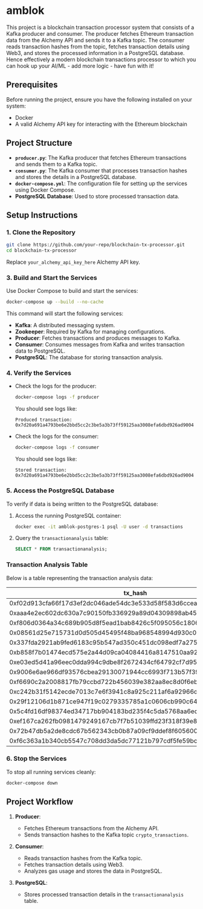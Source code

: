 # amblok 

This project is a blockchain transaction processor system that consists of a Kafka producer and consumer. The producer fetches Ethereum transaction data from the Alchemy API and sends it to a Kafka topic. The consumer reads transaction hashes from the topic, fetches transaction details using Web3, and stores the processed information in a PostgreSQL database. Hence effectively a modern blockchain transactions processor to which you can hook up your AI/ML - add more logic - have fun with it!

## Prerequisites

Before running the project, ensure you have the following installed on your system:
- Docker
- A valid Alchemy API key for interacting with the Ethereum blockchain

## Project Structure

- **`producer.py`**: The Kafka producer that fetches Ethereum transactions and sends them to a Kafka topic.
- **`consumer.py`**: The Kafka consumer that processes transaction hashes and stores the details in a PostgreSQL database.
- **`docker-compose.yml`**: The configuration file for setting up the services using Docker Compose.
- **PostgreSQL Database**: Used to store processed transaction data.

## Setup Instructions

### 1. Clone the Repository
```bash
git clone https://github.com/your-repo/blockchain-tx-processor.git
cd blockchain-tx-processor
```

Replace `your_alchemy_api_key_here` Alchemy API key.

### 3. Build and Start the Services
Use Docker Compose to build and start the services:
```bash
docker-compose up --build --no-cache
```

This command will start the following services:
- **Kafka**: A distributed messaging system.
- **Zookeeper**: Required by Kafka for managing configurations.
- **Producer**: Fetches transactions and produces messages to Kafka.
- **Consumer**: Consumes messages from Kafka and writes transaction data to PostgreSQL.
- **PostgreSQL**: The database for storing transaction analysis.

### 4. Verify the Services
- Check the logs for the producer:
  ```bash
  docker-compose logs -f producer
  ```
  You should see logs like:
  ```
  Produced transaction: 0x7d20a691a4793be6e2bbd5cc2c3be5a3b73ff59125aa3008efa6dbd926ad9004
  ```

- Check the logs for the consumer:
  ```bash
  docker-compose logs -f consumer
  ```
  You should see logs like:
  ```
  Stored transaction: 0x7d20a691a4793be6e2bbd5cc2c3be5a3b73ff59125aa3008efa6dbd926ad9004
  ```

### 5. Access the PostgreSQL Database
To verify if data is being written to the PostgreSQL database:
1. Access the running PostgreSQL container:
   ```bash
   docker exec -it amblok-postgres-1 psql -U user -d transactions
   ```
2. Query the `transactionanalysis` table:
   ```sql
   SELECT * FROM transactionanalysis;
   ```

### Transaction Analysis Table

Below is a table representing the transaction analysis data:

| tx_hash                                                       | wallet_from                                   | wallet_to                                     | gas     | classification |
|---------------------------------------------------------------|-----------------------------------------------|-----------------------------------------------|---------|----------------|
| 0xf02d913cfa66f17d3ef2dc046ade54dc3e533d58f583d6cceaa70bd62c1c1e5d | 0xD1Fa51f2dB23A9FA9d7bb8437b89FB2E70c60cB7    | 0xd4bC53434C5e12cb41381A556c3c47e1a86e80E3    | 1149548 | HIGH           |
| 0xaaa4e2ec602dc630a7c90150fb336929a89d04309898ab45788e903333ee9943 | 0xae2Fc483527B8EF99EB5D9B44875F005ba1FaE13    | 0x1f2F10D1C40777AE1Da742455c65828FF36Df387    | 1125820 | HIGH           |
| 0xf806d0364a34c689b905d8f5ead1bab8426c5f095056c18060cb29b8ac7c6d38 | 0xae2Fc483527B8EF99EB5D9B44875F005ba1FaE13    | 0x1f2F10D1C40777AE1Da742455c65828FF36Df387    |  680617 | HIGH           |
| 0x08561d25e715731d0d505d45495f48ba968548994d930c03db0aa3d642518422 | 0xf89d7b9c864f589bbF53a82105107622B35EaA40    | 0x290a07aC2d2fdC222e43356B6217b94f8Bf7512A    |   90000 | HIGH           |
| 0x337fda2921ab9fed6183c95b547ad350c451dc098edf7a275881ea5462735e1a | 0xf89d7b9c864f589bbF53a82105107622B35EaA40    | 0x8Eb2d2a5eD947a36c4D9A1363234044bD88b09B3    |   90000 | HIGH           |
| 0xb858f7b01474ecd575e2a44d09ca04084416a8147510aa929bb8e9fb9cece22a | 0x21a31Ee1afC51d94C2eFcCAa2092aD1028285549    | 0xebB6Cb2926c816314b422a907FbaDEcbA3a3d5bf    |  207128 | HIGH           |
| 0xe03ed5d41a96eec0dda994c9dbe8f2672434cf64792cf7d95acd352ad185b98f | 0x429aC89e7Eb25acEaD448F0c4Cd7ee2018f53e05    | 0xF96Ab834f25ee7B03dD7075078B05582C47156d2    |   21000 | LOW            |
| 0x9006e6ae966df93576cbea29130071944cc6993f713b57f3972b4438ff64a51a | 0x6046945C5B5eF5933b8E73a98A6AD7bF3e031df7    | 0xA69babEF1cA67A37Ffaf7a485DfFF3382056e78C    |  706738 | HIGH           |
| 0xf6690c2a2008817fb79ccbd722b456039e382aa8ec8d0f6eb94c0b52f1a71632 | 0x6046945C5B5eF5933b8E73a98A6AD7bF3e031df7    | 0xA69babEF1cA67A37Ffaf7a485DfFF3382056e78C    |  393768 | HIGH           |
| 0xc242b31f5142ecde7013c7e6f3941c8a925c211af6a92966d08beb9d00199725 | 0x00000027F490ACeE7F11ab5fdD47209d6422C5a7    | 0x42E213a3ad048e899B89ea8CB11d21bc97b84748    |  244825 | HIGH           |
| 0x29f12106d1b871ce947f19c0279335785a1c0606cb990c64e7c6a0ffc5fd420c | 0x95222290DD7278Aa3Ddd389Cc1E1d165CC4BAfe5    | 0xeDa4C0F725466fF036B03B2AD532904d6A96473E    |   21000 | LOW            |         |
| 0x5c4fd16df98374ed34717bb904183bd235f4c5da5768aa6ed68f6ed0a5f62a95 | 0x0e39140A8B1683e7ED0e737994846A47D9801Cdd    | 0x69460570c93f9DE5E2edbC3052bf10125f0Ca22d    |  215497 | HIGH           |
| 0xef167ca262fb0981479249167cb7f7b51039ffd23f318f39e86420b496527308 | 0xa4B5B81041E342A37373FFae4e170e4f5761B3e4    | 0x69460570c93f9DE5E2edbC3052bf10125f0Ca22d    |  154527 | HIGH           |
| 0x72b47db5a2de8cdc67b562343cb0b87a09cf9ddef8f6056009bedd563f652dd8 | 0xA14Bf4Cbe15ddf33537a0e50dEC1BA34769FFd29    | 0xfB183eb452CEe258c7e429610cb7d9e2a5fA68Ff    |   21000 | LOW            |
| 0xf6c363a1b340cb5547c708dd3da5dc77121b797cdf5fe59bcc481d84595d8265 | 0xb9134ddEB7Db85F9742659a8F74bE87328F138D1    | 0x0aBbc482FBD91DBF413E3D6Cc5622e03552AC13a    |   21000 | LOW            |


### 6. Stop the Services
To stop all running services cleanly:
```bash
docker-compose down
```

## Project Workflow

1. **Producer**:
   - Fetches Ethereum transactions from the Alchemy API.
   - Sends transaction hashes to the Kafka topic `crypto_transactions`.

2. **Consumer**:
   - Reads transaction hashes from the Kafka topic.
   - Fetches transaction details using Web3.
   - Analyzes gas usage and stores the data in PostgreSQL.

3. **PostgreSQL**:
   - Stores processed transaction details in the `transactionanalysis` table.
